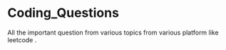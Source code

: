 # Coding_Questions
All the important question from various topics from various platform like leetcode .
